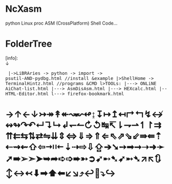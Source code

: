 # NcXasm
python Linux proc ASM (CrossPlatform) Shell Code...

# FolderTree
[info]: <br>↓<pre>
|->LiBRAries -> python -> import -> psutil-AND-pydbg.html //install &example
|>ShellHome -> TerminalHintz.html //programs &CMD 
l>TOOLs:
            |---> ONLiNE AiChat-list.html
            |---> AsmDisAsm.html
            |---> HEXcalc.html
            |---> HTML-Editor.html
            l---> firefox-bookmark.html
</pre>
<h1>
→↑←↓↣↠↟↞↝↜↫↨↧↦↥↤↱↰↯↮↭↬↷↶↵↴↳↲↽↼↻↺↹↸⇂⇁⇀↿↾⇉⇈⇇⇆⇅⇄⇋⇊⇕⇔⇓⇒⇑⇐⇖⇗⇘⇙⇛⇚⇡⇠⇝⇜⇧⇦⇥⇤⇣⇢⇨⇩⇪➔➘➙➟➞➝➜➛➚➠➢➣➤➥➦➪➩➨➳➲➹➸➷➶➵➴↗↖🔃↕↔↢⬇➡⬆⬅↙↘⤴↩🔽⤵↪
</h1>
